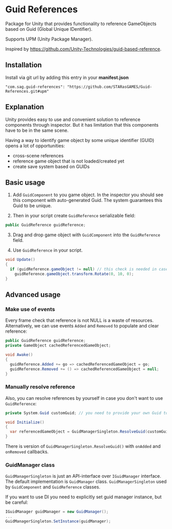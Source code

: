 # Guid References
Package for Unity that provides functionality to reference GameObjects based on Guid (Global Unique IDentifier).

Supports UPM (Unity Package Manager).

Inspired by https://github.com/Unity-Technologies/guid-based-reference. 

## Installation
Install via git url by adding this entry in your **manifest.json**

`"com.sag.guid-references": "https://github.com/STARasGAMES/Guid-References.git#upm"`

## Explanation
Unity provides easy to use and convenient solution to reference components through inspector. But it has limitation that this components have to be in the same scene.

Having a way to identify game object by some unique identifier (GUID) opens a lot of opportunities:
- cross-scene references
- reference game object that is not loaded/created yet
- create save system based on GUIDs

## Basic usage
1. Add `GuidComponent` to you game object. In the inspector you should see this component with auto-generated Guid. The system guarantees this Guid to be unique.

2. Then in your script create `GuidReference` serializable field:
```c#
public GuidReference guidReference;
```

3. Drag and drop game object with `GuidComponent` into the `GuidReference` field.

4. Use `GuidReference` in your script.
```c#
void Update()
{
  if (guidReference.gameObject != null) // this check is needed in case referenced game object is not loaded yet.
    guidReference.gameObject.transform.Rotate(0, 10, 0);
}
```


## Advanced usage
### Make use of events
Every frame check that reference is not NULL is a waste of resources. Alternatively, we can use events `Added` and `Removed` to populate and clear reference:
```c#
public GuidReference guidReference;
private GameObject cachedReferencedGameObject;

void Awake()
{
  guidReference.Added += go => cachedReferencedGameObject = go;
  guidReference.Removed += () => cachedReferencedGameObject = null;
}
```


### Manually resolve reference
Also, you can resolve references by yourself in case you don't want to use `GuidReference`:
```c#
private System.Guid customGuid; // you need to provide your own Guid to resolve reference.

void Initialize()
{
  var referencedGameObject = GuidManagerSingleton.ResolveGuid(customGuid);
}
```
There is version of `GuidManagerSingleton.ResolveGuid()` with `onAdded` and `onRemoved` callbacks.


### GuidManager class
`GuidManagerSingleton` is just an API-interface over `IGuidManager` interface. The default implementation is `GuidManager` class. `GuidManagerSingleton` used by `GuidComponent` and `GuidReference` classes.  

If you want to use DI you need to explicitly set guid manager instance, but be careful:
```c#
IGuidManager guidManager = new GuidManager();
...
GuidManagerSingleton.SetInstance(guidManager);
```
